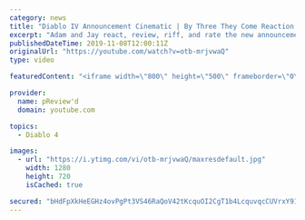 ```yaml
---
category: news
title: "Diablo IV Announcement Cinematic | By Three They Come Reaction / Review / Rating"
excerpt: "Adam and Jay react, review, riff, and rate the new announcement cinematic everyone wanted to see last year at Blizzcon, Diablo IV 'By Three They Come'."
publishedDateTime: 2019-11-08T12:00:11Z
originalUrl: "https://youtube.com/watch?v=otb-mrjvwaQ"
type: video

featuredContent: "<iframe width=\"800\" height=\"500\" frameborder=\"0\" src=\"https://www.youtube.com/embed/otb-mrjvwaQ\" allow=\"accelerometer; autoplay; encrypted-media; gyroscope; picture-in-picture\" allowfullscreen></iframe>"

provider:
  name: pReview'd
  domain: youtube.com

topics:
  - Diablo 4

images:
  - url: "https://i.ytimg.com/vi/otb-mrjvwaQ/maxresdefault.jpg"
    width: 1280
    height: 720
    isCached: true

secured: "bHdFpXkHeEGHz4ovPgPt3VS46RaQoV42tKcquOI2CgT1b4LcquvqcCUVrxY91E4EZyo0XUJeXsPZ+q+qvVJmexttkUbxKnDNEr+ASZMTpOXeUTx0Ir/DxZlGUYzZ3Mulj6Atr+6xQ0tXkWeToIdQaNa0eBf5OBEooSK6wKgVojgYl/DBhdKplMdg91L7BzNI7uTI1viaULNIcpa2N5RHahpt4Gi7dmKPsKNKeVPjVShCXO5/71HqCTv7icYHiH7vMKqjPLpZaqj8m6aHJCo2tRPF3Z9MQ0n+oCx9Dcs4V0r/q7EYaZxn56DRpicmJsbvSxkWYSWfzmNDxT3CtYZ4oUmo/Z6NFksk7IBwVrz1m0q6Nu42xyNtLs/HiEoVUuAl9E9z603qNzrfz53Lbl5ZJCovv2YJNznDVr3AHItlzmw3nhz5Qwkvk2x3zL3YN/SA;/bYPb0oWtzdmA++wHy2L5A=="
---
```


